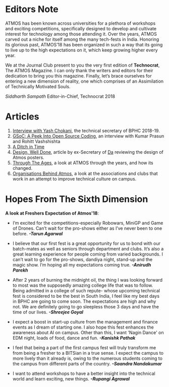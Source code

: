 <!-- TITLE: Technocrat 2018: The Atmos Magazine -->
<!-- SUBTITLE: Technocrat 2018 is here with the first issue of the magazine, a pre-fest release. -->
# Editors Note
ATMOS has been known across universities for a plethora of workshops and exciting competitions, specifically designed to develop and cultivate interest for technology among those attending it. Over the years, ATMOS carved out a niche for itself among the many tech-fests in India. Honoring its glorious past, ATMOS’18 has been organized in such a way that its going to live up to the high expectations on it, which keep growing higher every year.

We at the Journal Club present to you the very first edition of **Technocrat**, The ATMOS Magazine. I can only thank the writers and editors for their dedication to bring you this magazine. Finally, let’s brace ourselves for entering a new dimension of reality, one which comprises of an Assimilation of Technically Motivated Souls.

*Siddharth Sampath*
Editor-in-Chief, Technocrat 2018
# Articles
1. [Interview with Yash Chokani](/news/fests/atmos-18/ts-interview), the technical secretary of BPHC 2018-19.
2. [GSoC: A Peek Into Open Source Coding](), an interview with Kumar Prasun and Rohitt Vashshishta
3. [A Ditch in Time](/news/fests/atmos-18/ditch-in-time)
4. [Design, Well Done](), article by ex-Secretary of [Da](/orgs/da) reviewing the design of Atmos posters. 
5. [Through The Ages](/news/fests/atmos-18/through-ages), a look at ATMOS through the years, and how its changed.
6. [Organisations Behind Atmos](/news/fests/atmos-18/bodies-behind-atmos), a look at the associations and clubs that work in an attempt to improve technical culture on campus.  


# Hopes From The Sixth Dimension
**A look at Freshers Expectation of Atmos'18**:

* I’m excited for the competitions-especially Robowars, MiniGP and Game of Drones. Can’t wait for the pro-shows either as I’ve never been to one before. ***-Tarun Agarwal***

* I believe that our first fest is a great opportunity for us to bond with our batch-mates as well as seniors through department and clubs. It’s also a great learning experience for people coming from varied backgrounds. I can’t wait to go for the pro-shows, dandiya night, stand-up and the magic show. I’m hoping all my expectations coming true. ***-Anirudh Parekh***

* After 2 years of burning the midnight oil, the thing I was looking forward to most was the supposedly amazing college life that was to follow. Being admitted in a college of such repute- whose upcoming technical fest is considered to be the best in South India, I feel like my best days in BPHC are going to come soon. The expectations are high and why not. We are definitely going to go sleepless those 3 days and have the time of our lives. ***-Shreejee Goyal***

* I expect a boost in start-up culture from the management and finance events as I dream of starting one. I also hope this fest enhances the awareness about AI on campus. Other than this, I want 'Nagin Dance' on EDM night, loads of food, dance and fun. ***-Kanishk Pathak***

* I feel that being a part of the first campus fest will truly transform me from being a fresher to a BITSian in a true sense. I expect the campus to more lively than it already is, owing to the numerous students coming to the campus from different parts of the country. ***-Saandra Nandakumar***

* I want to attend workshops to have a better insight into the technical world and learn exciting, new things. ***-Rupangi Agrawal***


